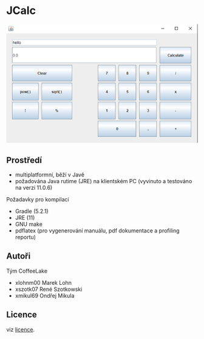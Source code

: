 # JCalc

![screenshot](screenshot.png)

Prostředí
---------

- multiplatformní, běží v Javě
- požadována Java rutime (JRE) na klientském PC (vyvinuto a testováno na verzi 11.0.6)

Požadavky pro kompilaci

- Gradle (5.2.1)
- JRE (11)
- GNU make
- pdflatex (pro vygenerování manuálu, pdf dokumentace a profiling reportu)

Autoři
------

Tým CoffeeLake
- xlohnm00 Marek Lohn
- xszotk07 René Szotkowski
- xmikul69 Ondřej Mikula

Licence
-------

viz [licence](https://ss11mik.github.io/IVS_CoffeeLake/LICENCE.shtml).
